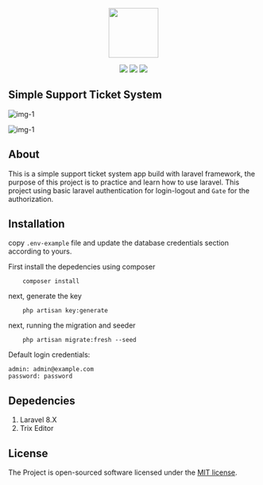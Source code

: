 <p align="center"><a href="javascript:void(0);" target="_blank"><img src="https://i.ibb.co/vwWXbPq/fd6cbedb32c046e3b3e505080182ba67.png" width="100"></a></p>

<p align="center">
<img src="https://img.shields.io/github/issues/aziyan99/simple-support-ticket-system">
<img src="https://img.shields.io/github/forks/aziyan99/simple-support-ticket-system">
<img src="	https://img.shields.io/github/stars/aziyan99/simple-support-ticket-system">
</p>

## Simple Support Ticket System

![img-1](https://i.ibb.co/BfVGzgX/screencapture-support-ticket-test-dashboard-2021-08-29-21-58-53.png)

![img-1](https://i.ibb.co/t2myn7Z/screencapture-support-ticket-test-ticket-1-2021-08-29-21-59-22.png)

## About
This is a simple support ticket system app build with laravel framework, the purpose of this project is to practice and learn how to use laravel. This project using basic laravel authentication for login-logout and `Gate` for the authorization.

## Installation
copy `.env-example` file and update the database credentials section according to yours.

First install the depedencies using composer
```
    composer install
```
next, generate the key
```
    php artisan key:generate
```
next, running the migration and seeder
```
    php artisan migrate:fresh --seed
```

Default login credentials:
```
admin: admin@example.com
password: password
```

## Depedencies
1. Laravel 8.X
2. Trix Editor

## License
The Project is open-sourced software licensed under the [MIT license](https://opensource.org/licenses/MIT).

